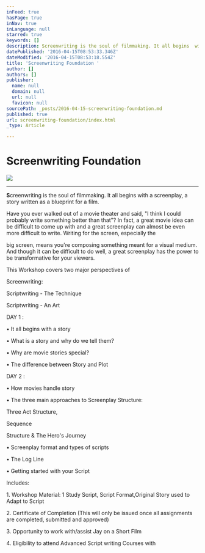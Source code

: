 ```yaml
---
inFeed: true
hasPage: true
inNav: true
inLanguage: null
starred: true
keywords: []
description: Screenwriting is the soul of filmmaking. It all begins  with a screenplay a story that is written as a blueprint for a film.
datePublished: '2016-04-15T08:53:33.346Z'
dateModified: '2016-04-15T08:53:18.554Z'
title: 'Screenwriting Foundation '
author: []
authors: []
publisher:
  name: null
  domain: null
  url: null
  favicon: null
sourcePath: _posts/2016-04-15-screenwriting-foundation.md
published: true
url: screenwriting-foundation/index.html
_type: Article

---
```

# Screenwriting Foundation
![](https://the-grid-user-content.s3-us-west-2.amazonaws.com/cfbe1a4c-ecc1-4eb1-81fc-df1153c3ff22.jpg)

****

**S**creenwriting is the soul of filmmaking. It all begins with a screenplay, a story written as a blueprint
for a film.

Have you ever walked out of a movie theater and said, "I think I could probably write something better than that"? In fact, a great movie idea can be difficult to come up with and a great screenplay can almost
be even more difficult to write. Writing for the screen, especially the

big screen,
means you're composing something meant for a visual medium. And though it can be difficult to do well,
a great screenplay has the power to be transformative for your viewers.

This Workshop covers two
major perspectives of

Screenwriting:

Scriptwriting - The
Technique

Scriptwriting - An Art

DAY 1 :

• It all begins with a story

• What is a story and why do we tell them?

• Why are movie stories special?

• The difference between
Story and Plot

DAY 2 :

•  How movies handle story

• The three main approaches to Screenplay Structure:

Three Act Structure,

Sequence

Structure & The Hero's Journey

• Screenplay format and types of scripts

• The Log Line

• Getting started with your Script

Includes:

1\. Workshop Material: 1
Study Script, Script Format,Original
Story used to    Adapt to Script

2\. Certificate of
Completion (This will only be issued once all assignments are completed, submitted and approved)

3\. Opportunity to work
with/assist Jay on a Short Film

4\. Eligibility to attend
Advanced Script writing Courses with